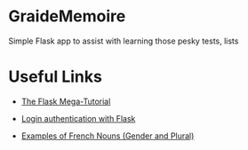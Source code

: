 # GraideMemoire
Simple Flask app to assist with learning those pesky tests, lists

# Useful Links

* [The Flask Mega-Tutorial](ttps://blog.miguelgrinberg.com/post/the-flask-mega-tutorial-part-i-hello-world)
* [Login authentication with Flask](https://pythonspot.com/login-authentication-with-flask/)

* [Examples of French Nouns (Gender and Plural)](http://french.speak7.com/french_nouns.htm)
